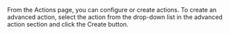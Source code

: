 From the Actions page, you can configure or create actions. To create an advanced action, select the action from the drop-down list in the advanced action section and click the Create button.